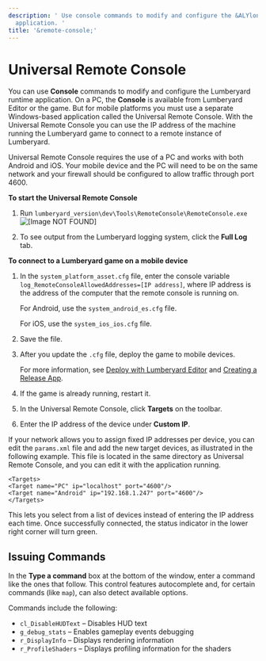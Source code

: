 ```yaml
---
description: ' Use console commands to modify and configure the &ALYlong; runtime
  application. '
title: '&remote-console;'
---
```

# Universal Remote Console<a name="lumberyard-remote-console"></a>

You can use **Console** commands to modify and configure the Lumberyard runtime application\. On a PC, the **Console** is available from Lumberyard Editor or the game\. But for mobile platforms you must use a separate Windows\-based application called the Universal Remote Console\. With the Universal Remote Console you can use the IP address of the machine running the Lumberyard game to connect to a remote instance of Lumberyard\.

Universal Remote Console requires the use of a PC and works with both Android and iOS\. Your mobile device and the PC will need to be on the same network and your firewall should be configured to allow traffic through port 4600\. 

**To start the Universal Remote Console**

1. Run `lumberyard_version\dev\Tools\RemoteConsole\RemoteConsole.exe`  
![\[Image NOT FOUND\]](/images/userguide/remote-console.png)

1. To see output from the Lumberyard logging system, click the **Full Log** tab\. 

**To connect to a Lumberyard game on a mobile device**

1. In the `system_platform_asset.cfg` file, enter the console variable `log_RemoteConsoleAllowedAddresses=[IP address]`, where IP address is the address of the computer that the remote console is running on\. 

   For Android, use the `system_android_es.cfg` file\. 

   For iOS, use the `system_ios_ios.cfg` file\.

1. Save the file\.

1. After you update the `.cfg` file, deploy the game to mobile devices\.

   For more information, see [Deploy with Lumberyard Editor](android-build-deploy.md#run-the-deployment-tool) and [Creating a Release App](/docs/userguide/mobile/ios/creating-release-app.md)\.

1. If the game is already running, restart it\.

1. In the Universal Remote Console, click **Targets** on the toolbar\.

1. Enter the IP address of the device under **Custom IP**\.

If your network allows you to assign fixed IP addresses per device, you can edit the `params.xml` file and add the new target devices, as illustrated in the following example\. This file is located in the same directory as Universal Remote Console, and you can edit it with the application running\.

```
<Targets>
<Target name="PC" ip="localhost" port="4600"/>
<Target name="Android" ip="192.168.1.247" port="4600"/> 
</Targets>
```

This lets you select from a list of devices instead of entering the IP address each time\. Once successfully connected, the status indicator in the lower right corner will turn green\. 

## Issuing Commands<a name="lumberyard-remote-console-commands"></a>

In the **Type a command** box at the bottom of the window, enter a command like the ones that follow\. This control features autocomplete and, for certain commands \(like `map`\), can also detect available options\.

Commands include the following:
+ `cl_DisableHUDText` – Disables HUD text
+ `g_debug_stats` – Enables gameplay events debugging
+ `r_DisplayInfo` – Displays rendering information
+ `r_ProfileShaders` – Displays profiling information for the shaders